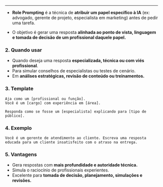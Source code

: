 ___
- **Role Prompting** é a técnica de **atribuir um papel específico à IA** (ex: advogado, gerente de projeto, especialista em marketing) antes de pedir uma tarefa.

- O objetivo é gerar uma resposta **alinhada ao ponto de vista, linguagem e tomada de decisão de um profissional daquele papel.**

### 2. Quando usar
- Quando deseja uma resposta **especializada, técnica ou com viés profissional**.
- Para simular conselhos de especialistas ou testes de cenário.
- Em **análises estratégicas, revisão de conteúdo ou treinamentos.**

### 3. Template
```
Aja como um [profissional ou função].
Você é um [cargo] com experiência em [área].

Responda como se fosse um [especialista] explicando para [tipo de público].

```

### 4. Exemplo
```
Você é um gerente de atendimento ao cliente. Escreva uma resposta educada para um cliente insatisfeito com o atraso na entrega.
```

### 5. Vantagens

- Gera respostas com **mais profundidade e autoridade técnica.**
- Simula o raciocínio de profissionais experientes.
- Excelente para **tomada de decisão, planejamento, simulações e revisões.**